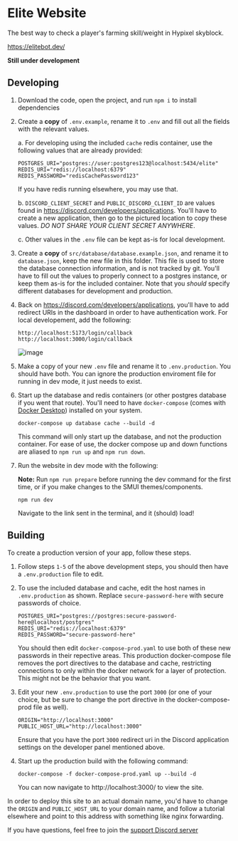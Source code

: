 # Elite Website

The best way to check a player's farming skill/weight in Hypixel skyblock.

https://elitebot.dev/

**Still under development**

## Developing

1. Download the code, open the project, and run `npm i` to install dependencies

2. Create a **copy** of `.env.example`, rename it to `.env` and fill out all the fields with the relevant values.

    a. For developing using the included `cache` redis container, use the following values that are already provided:

    ```env
    POSTGRES_URI="postgres://user:postgres123@localhost:5434/elite"
    REDIS_URI="redis://localhost:6379"
    REDIS_PASSWORD="redisCachePassword123"
    ```

    If you have redis running elsewhere, you may use that.

    b. `DISCORD_CLIENT_SECRET` and `PUBLIC_DISCORD_CLIENT_ID` are values found in https://discord.com/developers/applications. You'll have to create a new application, then go to the pictured location to copy these values. _DO NOT SHARE YOUR CLIENT SECRET ANYWHERE_.

    c. Other values in the `.env` file can be kept as-is for local development.

3. Create a **copy** of `src/database/database.example.json`, and rename it to `database.json`, keep the new file in this folder. This file is used to store the database connection information, and is not tracked by git. You'll have to fill out the values to properly connect to a postgres instance, or keep them as-is for the included container. Note that you *should* specify different databases for development and production.

4. Back on https://discord.com/developers/applications, you'll have to add redirect URIs in the dashboard in order to have authentication work. For local developement, add the following:

    ```
    http://localhost:5173/login/callback
    http://localhost:3000/login/callback
    ```

    ![image](https://user-images.githubusercontent.com/24925519/210026662-1cea4e7d-64dc-4655-93c7-705c399d02df.png)

5. Make a copy of your new `.env` file and rename it to `.env.production`. You should have both. You can ignore the production enviroment file for running in dev mode, it just needs to exist.

6. Start up the database and redis containers (or other postgres database if you went that route). You'll need to have `docker-compose` (comes with [Docker Desktop](https://www.docker.com/products/docker-desktop/)) installed on your system.

    ```
    docker-compose up database cache --build -d
    ```

    This command will only start up the database, and not the production container. For ease of use, the docker compose up and down functions are aliased to `npm run up` and `npm run down`.

7. Run the website in dev mode with the following:

    **Note:** Run `npm run prepare` before running the dev command for the first time, or if you make changes to the SMUI themes/components.

    ```
    npm run dev
    ```

    Navigate to the link sent in the terminal, and it (should) load!

## Building

To create a production version of your app, follow these steps.

1. Follow steps `1-5` of the above development steps, you should then have a `.env.production` file to edit.

2. To use the included database and cache, edit the host names in `.env.production` as shown. Replace `secure-password-here` with secure passwords of choice.

    ```
    POSTGRES_URI="postgres://postgres:secure-password-here@localhost/postgres"
    REDIS_URI="redis://localhost:6379"
    REDIS_PASSWORD="secure-password-here"
    ```

    You should then edit `docker-compose-prod.yaml` to use both of these new passwords in their repective areas. This production docker-compose file removes the port directives to the database and cache, restricting connections to only within the docker network for a layer of protection. This might not be the behavior that you want.

3. Edit your new `.env.production` to use the port `3000` (or one of your choice, but be sure to change the port directive in the docker-compose-prod file as well).

    ```
    ORIGIN="http://localhost:3000"
    PUBLIC_HOST_URL="http://localhost:3000"
    ```

    Ensure that you have the port `3000` redirect uri in the Discord application settings on the developer panel mentioned above.

4. Start up the production build with the following command:
    ```
    docker-compose -f docker-compose-prod.yaml up --build -d
    ```
    You can now navigate to http://localhost:3000/ to view the site.

In order to deploy this site to an actual domain name, you'd have to change the `ORIGIN` and `PUBLIC_HOST_URL` to your domain name, and follow a tutorial elsewhere and point to this address with something like nginx forwarding.

If you have questions, feel free to join the [support Discord server](https://discord.gg/HXxJZwN2Mu)
